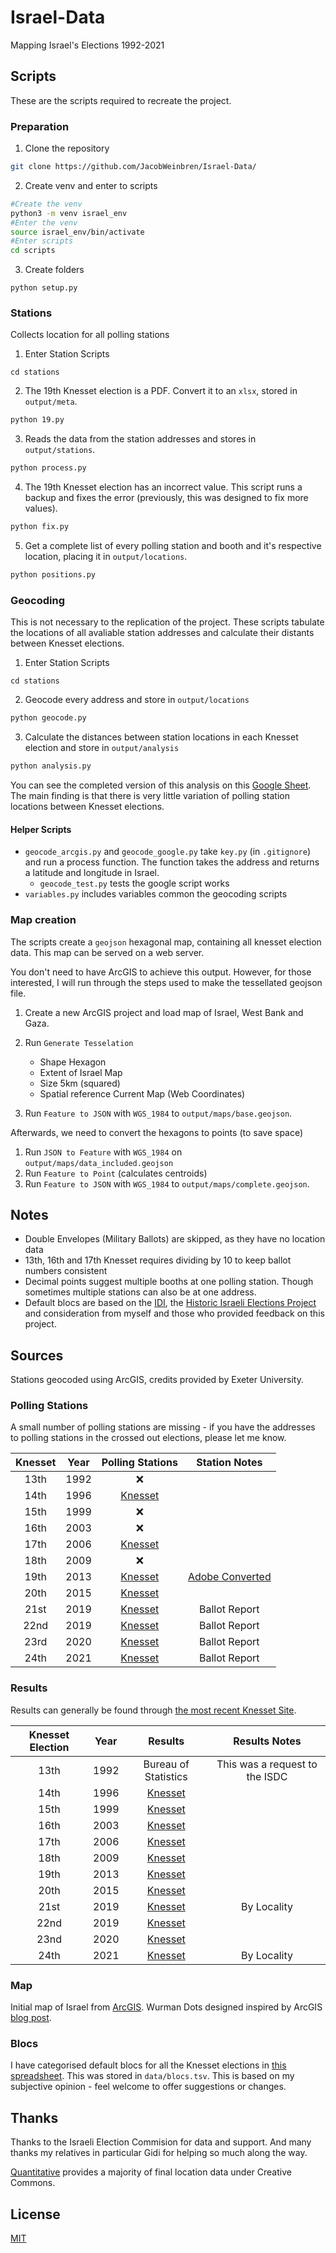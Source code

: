 # Israel-Data

Mapping Israel's Elections 1992-2021

## Scripts

These are the scripts required to recreate the project.

### Preparation

1. Clone the repository

```bash
git clone https://github.com/JacobWeinbren/Israel-Data/
```

2. Create venv and enter to scripts

```bash
#Create the venv
python3 -m venv israel_env
#Enter the venv
source israel_env/bin/activate
#Enter scripts
cd scripts
```

3. Create folders

```
python setup.py
```

### Stations

Collects location for all polling stations

1. Enter Station Scripts

```
cd stations
```

2. The 19th Knesset election is a PDF. Convert it to an `xlsx`, stored in `output/meta`.

```bash
python 19.py
```

3. Reads the data from the station addresses and stores in `output/stations`.

```bash
python process.py
```

4. The 19th Knesset election has an incorrect value. This script runs a backup and fixes the error (previously, this was designed to fix more values).

```bash
python fix.py
```

5. Get a complete list of every polling station and booth and it's respective location, placing it in `output/locations`.

```bash
python positions.py
```

### Geocoding

This is not necessary to the replication of the project. These scripts tabulate the locations of all avaliable station addresses and calculate their distants between Knesset elections.

1. Enter Station Scripts

```
cd stations
```

2. Geocode every address and store in `output/locations`

```bash
python geocode.py
```

3. Calculate the distances between station locations in each Knesset election and store in `output/analysis`

```bash
python analysis.py
```

You can see the completed version of this analysis on this [Google Sheet](https://docs.google.com/spreadsheets/d/1nK0WLTI62sC40vMnKrM-uQXR2qzrTASPwiW3VuMqBrM/edit#gid=416448027). The main finding is that there is very little variation of polling station locations between Knesset elections.

#### Helper Scripts

- `geocode_arcgis.py` and `geocode_google.py` take `key.py` (in `.gitignore`) and run a process function. The function takes the address and returns a latitude and longitude in Israel.
  - `geocode_test.py` tests the google script works
- `variables.py` includes variables common the geocoding scripts

### Map creation

The scripts create a `geojson` hexagonal map, containing all knesset election data. This map can be served on a web server.

You don't need to have ArcGIS to achieve this output. However, for those interested, I will run through the steps used to make the tessellated geojson file.

1. Create a new ArcGIS project and load map of Israel, West Bank and Gaza.
2. Run `Generate Tesselation`
   
   - Shape Hexagon
   - Extent of Israel Map
   - Size 5km (squared)
   - Spatial reference Current Map (Web Coordinates)
3. Run `Feature to JSON` with `WGS_1984` to `output/maps/base.geojson`.

Afterwards, we need to convert the hexagons to points (to save space)

1. Run `JSON to Feature` with `WGS_1984` on `output/maps/data_included.geojson`
2. Run `Feature to Point` (calculates centroids)
3. Run `Feature to JSON` with `WGS_1984` to `output/maps/complete.geojson`.


## Notes

- Double Envelopes (Military Ballots) are skipped, as they have no location data
- 13th, 16th and 17th Knesset requires dividing by 10 to keep ballot numbers consistent
- Decimal points suggest multiple booths at one polling station. Though sometimes multiple stations can also be at one address.
- Default blocs are based on the [IDI](https://en.idi.org.il/israeli-elections-and-parties/elections/1992/), the [Historic Israeli Elections Project](https://github.com/shimonro/israelElections) and consideration from myself and those who provided feedback on this project.

## Sources

Stations geocoded using ArcGIS, credits provided by Exeter University.

### Polling Stations

A small number of polling stations are missing - if you have the addresses to polling stations in the crossed out elections, please let me know.

| Knesset | Year |  Polling Stations | Station Notes |
| :--------------: | :--: | :---------------: | :-----------: |
| 13th | 1992 |  ❌ |
| 14th | 1996 | [Knesset](https://bechirot24.bechirot.gov.il/election/Documents/%D7%91%D7%97%D7%99%D7%A8%D7%95%D7%AA%20%D7%A7%D7%95%D7%93%D7%9E%D7%95%D7%AA/results_14.xls) | |
| 15th | 1999 | ❌ | 
| 16th | 2003 | ❌ | 
| 17th | 2006 | [Knesset](https://bechirot24.bechirot.gov.il/election/Documents/%D7%91%D7%97%D7%99%D7%A8%D7%95%D7%AA%20%D7%A7%D7%95%D7%93%D7%9E%D7%95%D7%AA/results_17.xls) |
| 18th | 2009 | ❌ | 
| 19th | 2013 | [Knesset](https://www.gov.il/apps/elections/elections-knesset-19/heb/about/AllStations.pdf) | [Adobe Converted](https://www.adobe.com/uk/acrobat/online/pdf-to-word.html)
| 20th | 2015 | [Knesset](https://www.bechirot20.gov.il/election/Kneset20/Pages/BallotsList.aspx) 
| 21st | 2019 | [Knesset](https://bechirot21.bechirot.gov.il/election/Kneset20/Pages/BallotsList.aspx) | Ballot Report |
| 22nd | 2019 | [Knesset](https://bechirot22.bechirot.gov.il/election/Kneset20/Pages/BallotsList.aspx) | Ballot Report | 
| 23rd | 2020 | [Knesset](https://bechirot23.bechirot.gov.il/election/Kneset20/Pages/BallotsList.aspx) | Ballot Report | 
| 24th | 2021 |  [Knesset](https://bechirot24.bechirot.gov.il/election/Kneset24/Pages/BallotsList.aspx) | Ballot Report |

### Results

Results can generally be found through [the most recent Knesset Site](https://bechirot24.bechirot.gov.il/election/Pages/PreviousElection.aspx).

| Knesset Election | Year |  Results | Results Notes |
| :------------------: | :---: | :--------: | :---------------: |
| 13th | 1992 | Bureau of Statistics | This was a request to the ISDC |
| 14th | 1996 | [Knesset](https://bechirot24.bechirot.gov.il/election/Documents/%D7%91%D7%97%D7%99%D7%A8%D7%95%D7%AA%20%D7%A7%D7%95%D7%93%D7%9E%D7%95%D7%AA/results_14.xls) |
| 15th | 1999 | [Knesset](https://bechirot24.bechirot.gov.il/election/Documents/%D7%91%D7%97%D7%99%D7%A8%D7%95%D7%AA%20%D7%A7%D7%95%D7%93%D7%9E%D7%95%D7%AA/results_15.xls) |
| 16th | 2003 | [Knesset](https://bechirot24.bechirot.gov.il/election/Documents/%D7%91%D7%97%D7%99%D7%A8%D7%95%D7%AA%20%D7%A7%D7%95%D7%93%D7%9E%D7%95%D7%AA/results_16.xls) |
| 17th | 2006 | [Knesset](https://bechirot24.bechirot.gov.il/election/Documents/%D7%91%D7%97%D7%99%D7%A8%D7%95%D7%AA%20%D7%A7%D7%95%D7%93%D7%9E%D7%95%D7%AA/results_17.xls) |
| 18th | 2009 | [Knesset](https://bechirot24.bechirot.gov.il/election/Documents/%D7%91%D7%97%D7%99%D7%A8%D7%95%D7%AA%20%D7%A7%D7%95%D7%93%D7%9E%D7%95%D7%AA/results_18.xls) |
| 19th | 2013 | [Knesset](https://bechirot24.bechirot.gov.il/election/Documents/%D7%91%D7%97%D7%99%D7%A8%D7%95%D7%AA%20%D7%A7%D7%95%D7%93%D7%9E%D7%95%D7%AA/results_19.xls) |
| 20th | 2015 | [Knesset](https://bechirot24.bechirot.gov.il/election/Documents/%D7%91%D7%97%D7%99%D7%A8%D7%95%D7%AA%20%D7%A7%D7%95%D7%93%D7%9E%D7%95%D7%AA/results_20.xls) |
| 21st | 2019 | [Knesset](https://votes21.bechirot.gov.il/) | By Locality |
| 22nd | 2019 | [Knesset](https://bechirot24.bechirot.gov.il/election/Documents/%D7%9B%D7%A0%D7%A1%D7%AA%2023/%D7%AA%D7%95%D7%A6%D7%90%D7%95%D7%AA%20%D7%94%D7%91%D7%97%D7%99%D7%A8%D7%95%D7%AA%2022%20%D7%9C%D7%A4%D7%99%20%D7%A7%D7%9C%D7%A4%D7%99%D7%95%D7%AA%20%D7%91%D7%99%D7%A9%D7%95%D7%91%D7%99%D7%9D.xlsx) |
| 23nd | 2020 | [Knesset](https://bechirot24.bechirot.gov.il/election/Documents/%D7%9B%D7%A0%D7%A1%D7%AA%2024/results_23_by_kalpi.xlsx)
| 24th | 2021 | [Knesset](https://votes24.bechirot.gov.il/) | By Locality |

### Map

Initial map of Israel from [ArcGIS](https://uoe.maps.arcgis.com/home/item.html?id=764a9c6c54914994961e2dacc16e1e67). Wurman Dots designed inspired by ArcGIS [blog post](https://www.esri.com/arcgis-blog/products/js-api-arcgis/mapping/wurman-dots-bringing-back-the-60s/).

### Blocs

I have categorised default blocs for all the Knesset elections in [this spreadsheet](https://docs.google.com/spreadsheets/d/1HaPk5R5j6zE8GunhJXCib6hLbinBSyX7R-_yYl0kE5c/edit#gid=0). This was stored in `data/blocs.tsv`. This is based on my subjective opinion - feel welcome to offer suggestions or changes.

## Thanks

Thanks to the Israeli Election Commision for data and support. And many thanks my relatives in particular Gidi for helping so much along the way.

[Quantitative](https://www.odata.org.il/organization/quantitatively) provides a majority of final location data under Creative Commons.

## License

[MIT](https://choosealicense.com/licenses/mit/)

